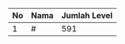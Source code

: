 | No | Nama            | Jumlah Level |
|----|-----------------|--------------|
| 1  | #    |    591        |
